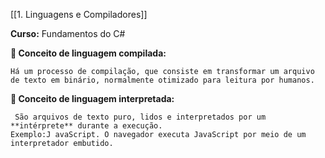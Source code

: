 
[[1. Linguagens e Compiladores]]

**Curso:** Fundamentos do C#  

**📖 Conceito de linguagem compilada:**

 ```
Há um processo de compilação, que consiste em transformar um arquivo de texto em binário, normalmente otimizado para leitura por humanos.
```


**📖 Conceito de linguagem interpretada:**

```
 São arquivos de texto puro, lidos e interpretados por um **intérprete** durante a execução.  
Exemplo:J avaScript. O navegador executa JavaScript por meio de um interpretador embutido.
```
 

